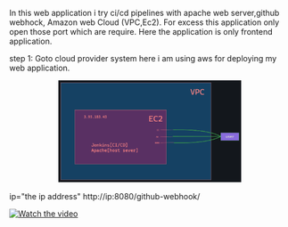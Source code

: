 In this web application i try ci/cd pipelines with apache web server,github webhock, Amazon web Cloud (VPC,Ec2). For excess this application only open those port which are require.
Here the application is only frontend application. 

step 1: Goto cloud provider system here i am using aws for deploying my web application.
<p align=center>
    <img src="assets/i1.png" width="65%" height="65%">
</p>

ip="the ip address"
http://ip:8080/github-webhook/

[![Watch the video](https://www.youtube.com/watch?v=Xy5pT0cJ7TA)](https://www.youtube.com/watch?v=Xy5pT0cJ7TA)
